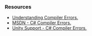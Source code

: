 ### Resources
- [Understanding Compiler Errors.](../../Compiler%20Errors/Info.md)
- [MSDN - C# Compiler Errors.](https://docs.microsoft.com/en-us/dotnet/csharp/language-reference/compiler-messages/)
- [Unity Support - C# Compiler Errors.](https://support.unity.com/hc/en-us/sections/201163895-C-Compiler-Errors)
